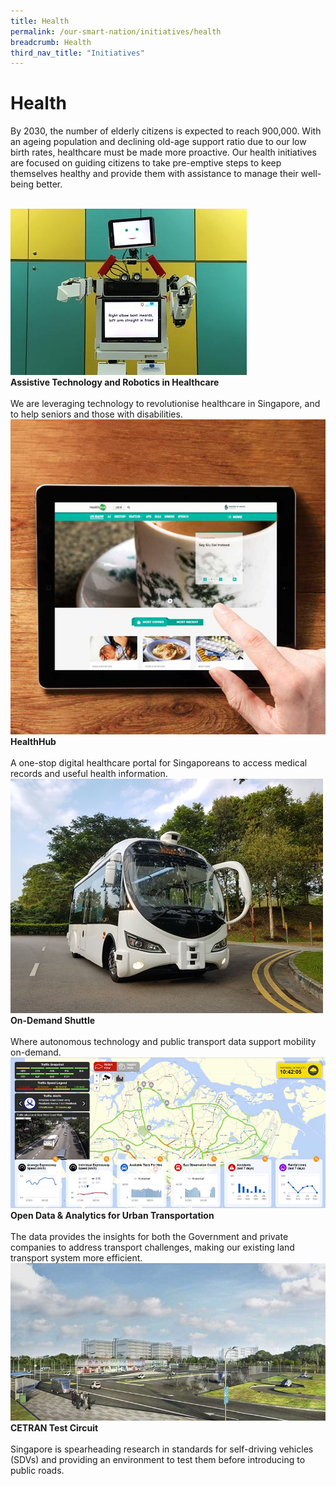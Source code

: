 ```yaml
---
title: Health
permalink: /our-smart-nation/initiatives/health
breadcrumb: Health
third_nav_title: "Initiatives"
---
```

# Health

By 2030, the number of elderly citizens is expected to reach 900,000. With an ageing population and declining old-age support ratio due to our low birth rates, healthcare must be made more proactive. Our health initiatives are focused on guiding citizens to take pre-emptive steps to keep themselves healthy and provide them with assistance to manage their well-being better.

<br>
<div class="row">  
  <div class="column-c" > 
    <a href="/our-smart-nation/initiatives/transport/assistive-techonology-robotics" target="_blank"><img src="/images/our-smart-nation/Initiatives/health-robotics-overview.jpg"></a><br>
    <div class="header"><b>Assistive Technology and Robotics in Healthcare</b></div><br>
    <div class="para">We are leveraging technology to revolutionise healthcare in Singapore, and to help seniors and those with disabilities.</div>
  </div>
   <div class="column-c"> 
    <a href="/our-smart-nation/initiatives/health/healthhub" target="_blank"><img src="/images/our-smart-nation/Initiatives/health-hub-overview.jpg"></a><br>
     <div class="header"><b>HealthHub</b></div><br>
    <div class="para">A one-stop digital healthcare portal for Singaporeans to access medical records and useful health information.</div>
  </div>
  <div class="column-c">  
    <a href="/our-smart-nation/initiatives/transport/on-demand-shuttle" target="_blank"><img src="/images/our-smart-nation/Initiatives/on-demand-shuttle-overview.jpg"></a><br>
    <div class="header"><b>On-Demand Shuttle</b></div><br>
    <div class="para">Where autonomous technology and public transport data support mobility on-demand.</div>
  </div>     
</div>
<div class="row">  
  <div class="column-c" > 
    <a href="  /our-smart-nation/initiatives/transport/open-data-analytics" target="_blank"><img src="/images/our-smart-nation/Initiatives/SG-Traffic-watch.jpeg"></a><br>
    <div class="header"><b>Open Data & Analytics for Urban Transportation</b></div><br>
    <div class="para">The data provides the insights for both the Government and private companies to address transport challenges, making our existing land transport system more efficient.</div>
  </div>
   <div class="column-c"> 
    <a href="/our-smart-nation/initiatives/transport/cetran-test-circuit" target="_blank"><img src="/images/our-smart-nation/Initiatives/CETRAN-test-circuit-perspective.jpg"></a><br>
     <div class="header"><b>CETRAN Test Circuit</b></div><br>
    <div class="para">Singapore is spearheading research in standards for self-driving vehicles (SDVs) and providing an environment to test them before introducing to public roads.</div>
  </div>      
</div>
